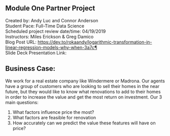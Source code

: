 ## Module One Partner Project
Created by: Andy Luc and Connor Anderson  
Student Pace: Full-Time Data Science  
Scheduled project review date/time: 04/19/2019  
Instructors: Miles Erickson & Greg Damico  
Blog Post URL: https://dev.to/rokaandy/logarithmic-transformation-in-linear-regression-models-why-when-3a7c¶  
Slide Deck Presentation Link: 

## Business Case:
We work for a real estate company like Windermere or Madrona. Our agents have a group of customers who are looking to sell their homes in the near future, but they would like to know what renovations to add to their homes in order to increase the value and get the most return on investment. Our 3 main questions:

  1. What factors influence price the most?
  2. What factors are feasible for renovation
  3. How accurately can we predict the value these features will have on price?
